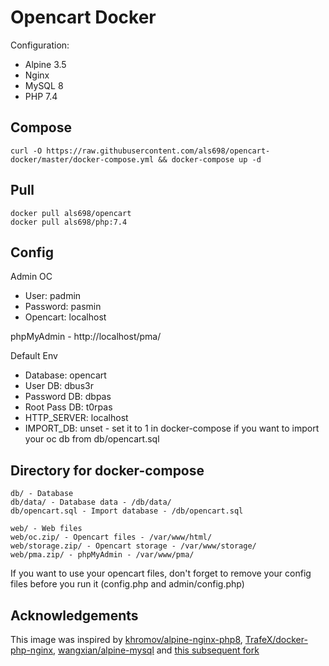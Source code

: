 # Opencart Docker

Configuration:
* Alpine 3.5
* Nginx
* MySQL 8
* PHP 7.4

## Compose
```
curl -O https://raw.githubusercontent.com/als698/opencart-docker/master/docker-compose.yml && docker-compose up -d
```

## Pull
```
docker pull als698/opencart
docker pull als698/php:7.4
```

## Config
Admin OC
  * User: padmin
  * Password: pasmin  
  * Opencart: localhost

phpMyAdmin - http://localhost/pma/

Default Env
  * Database: opencart
  * User DB: dbus3r
  * Password DB: dbpas
  * Root Pass DB: t0rpas
  * HTTP_SERVER: localhost
  * IMPORT_DB: unset - set it to 1 in docker-compose if you want to import your oc db from db/opencart.sql

## Directory for docker-compose

```
db/ - Database
db/data/ - Database data - /db/data/
db/opencart.sql - Import database - /db/opencart.sql

web/ - Web files
web/oc.zip/ - Opencart files - /var/www/html/
web/storage.zip/ - Opencart storage - /var/www/storage/
web/pma.zip/ - phpMyAdmin - /var/www/pma/
```

If you want to use your opencart files, don't forget to remove your config files before you run it (config.php and admin/config.php)

## Acknowledgements
This image was inspired by [khromov/alpine-nginx-php8](https://github.com/khromov/alpine-nginx-php8), [TrafeX/docker-php-nginx](https://github.com/TrafeX/docker-php-nginx), [wangxian/alpine-mysql](https://github.com/wangxian/alpine-mysql) and [this subsequent fork](https://github.com/khromov/docker-php-nginx)
